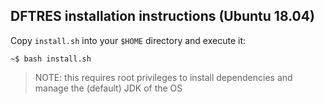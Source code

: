 ## DFTRES installation instructions (Ubuntu 18.04)

Copy `install.sh` into your `$HOME` directory and execute it:

```~$ bash install.sh```

> NOTE: this requires root privileges to install dependencies and manage the (default) JDK of the OS
